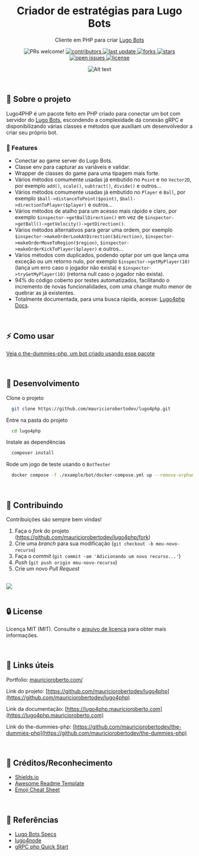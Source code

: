 <div align="center">
  <h1>Criador de estratégias para Lugo Bots</h1>

  <p>
    Cliente em PHP para criar <a href="https://lugobots.ai/">Lugo Bots</a>
  </p>

<!-- Badges -->
<p>
<img alt="PRs welcome!" src="https://img.shields.io/static/v1?label=PRs&message=WELCOME&style=for-the-badge&color=3b82f6&labelColor=222222" />
  <a href="https://github.com/mauriciorobertodev/lugo4php/graphs/contributors">
    <img src="https://img.shields.io/github/contributors/mauriciorobertodev/lugo4php?color=3b82f6&label=CONTRIBUTORS&logo=3C424B&logoColor=3C424B&style=for-the-badge&labelColor=222222" alt="contributors" />
  </a>
  <a href="">
    <img src="https://img.shields.io/github/last-commit/mauriciorobertodev/lugo4php?color=3b82f6&label=LAST UPDATE&logo=3C424B&logoColor=3C424B&style=for-the-badge&labelColor=222222" alt="last update" />
  </a>
  <a href="https://github.com/mauriciorobertodev/lugo4php/network/members">
    <img src="https://img.shields.io/github/forks/mauriciorobertodev/lugo4php?color=3b82f6&label=FORKS&logo=3C424B&logoColor=3C424B&style=for-the-badge&labelColor=222222" alt="forks" />
  </a>
  <a href="https://github.com/mauriciorobertodev/lugo4php/stargazers">
    <img src="https://img.shields.io/github/stars/mauriciorobertodev/lugo4php?color=3b82f6&label=STARS&logo=3C424B&logoColor=3C424B&style=for-the-badge&labelColor=222222" alt="stars" />
  </a>
  <a href="https://github.com/mauriciorobertodev/lugo4php/issues/">
    <img src="https://img.shields.io/github/issues/mauriciorobertodev/lugo4php?color=3b82f6&label=ISSUESS&logo=3C424B&logoColor=3C424B&style=for-the-badge&labelColor=222222" alt="open issues" />
  </a>
  <a href="https://github.com/mauriciorobertodev/lugo4php/blob/master/LICENSE">
    <img src="https://img.shields.io/github/license/mauriciorobertodev/lugo4php.svg?color=3b82f6&label=LICENSE&logo=3C424B&logoColor=3C424B&style=for-the-badge&labelColor=222222" alt="license" />
  </a>
</p>

![Alt text](https://raw.githubusercontent.com/mauriciorobertodev/lugo4php/main/src/assets/screenshot.png)

</div>

<br />

<!-- About the Project -->

## :star2: Sobre o projeto

Lugo4PHP é um pacote feito em PHP criado para conectar um bot com servidor do [Lugo Bots](https://lugobots.ai/), escondendo a complexidade da conexão gRPC e disponibilizando várias classes e métodos que auxiliam um desenvolvedor a criar seu próprio bot.

<!-- Features -->

### :dart: Features

- Conectar ao game server do Lugo Bots.
- Classe env para capturar as variáveis e validar.
- Wrapper de classes do game para uma tipagem mais forte.
- Vários métodos comumente usadas já embutido no `Point` e no `Vector2D`, por exemplo `add()`, `scale()`, `subtract()`, `divide()` e outros...
- Vários métodos comumente usadas já embutido no `Player` e `Ball`, por exemplo `$ball->distanceToPoint($point)`, `$ball->directionToPlayer($player)` e outros...
- Vários métodos de atalho para um acesso mais rápido e claro, por exemplo `$inspector->getBallDirection()` em vez de `$inspector->getBall()->getVelocity()->getDirection()`.
- Vários métodos alternativos para gerar uma ordem, por exemplo `$inspector->makeOrderLookAtDirection($direction)`, `$inspector->makeOrderMoveToRegion($region)`, `$inspector->makeOrderKickToPlayer($player)` e outros...
- Vários métodos com duplicados, podendo optar por um que lança uma exceção ou um retorno nulo, por exemplo `$inspector->getMyPlayer(10)` (lança um erro caso o jogador não exista) e `$inspector->tryGetMyPlayer(10)` (retorna null caso o jogador não exista).
- 94% do código coberto por testes automatizados, facilitando o incremento de novas funcionalidades, com uma change muito menor de quebrar as já existentes.
- Totalmente documentada, para uma busca rápida, acesse: [Lugo4php Docs](lugo4php.mauricioroberto.com).


<br>

<!-- Usage -->

## :zap: Como usar

<a href="https://github.com/mauriciorobertodev/the-dummies-php">Veja o the-dummies-php, um bot criado usando esse pacote</a>

<br/>

<!-- Run Locally -->

## :wrench: Desenvolvimento

Clone o projeto

```bash
  git clone https://github.com/mauriciorobertodev/lugo4php.git
```

Entre na pasta do projeto

```bash
  cd lugo4php
```

Instale as dependências

```bash
  composer install
```

Rode um jogo de teste usando o `BotTester`

```bash
  docker compose -f ./example/bot/docker-compose.yml up --remove-orphans
```

<br>

<!-- Contributing -->

## :wave: Contribuindo

Contribuições são sempre bem vindas!

1. Faça o _fork_ do projeto (<https://github.com/mauriciorobertodev/lugo4php/fork>)
2. Crie uma _branch_ para sua modificação (`git checkout -b meu-novo-recurso`)
3. Faça o _commit_ (`git commit -am 'Adicionando um novo recurso...'`)
4. _Push_ (`git push origin meu-novo-recurso`)
5. Crie um novo _Pull Request_

</br>

<a href="https://github.com/mauriciorobertodev/lugo4php/graphs/contributors">
  <img src="https://contrib.rocks/image?repo=mauriciorobertodev/lugo4php" />
</a>
</br>

<br>

<!-- License -->

## :lock: License

Licença MIT (MIT). Consulte o [arquivo de licença](https://github.com/mauriciorobertodev/lugo4php/LICENSE) para obter mais informações.

<br>

<!-- Contact -->

## :link: Links úteis
Portfolio: [mauricioroberto.com/](mauricioroberto.com/)

Link do projeto: [https://github.com/mauriciorobertodev/lugo4php](https://github.com/mauriciorobertodev/lugo4php)

Link da documentação: [https://lugo4php.mauricioroberto.com](https://lugo4php.mauricioroberto.com)

Link do the-dummies-php: [https://github.com/mauriciorobertodev/the-dummies-php](https://github.com/mauriciorobertodev/the-dummies-php)

<br>

<!-- Acknowledgments -->

## :gem: Créditos/Reconhecimento

-   [Shields.io](https://shields.io/)
-   [Awesome Readme Template](https://github.com/Louis3797/awesome-readme-template)
-   [Emoji Cheat Sheet](https://github.com/ikatyang/emoji-cheat-sheet/blob/master/README.md#travel--places)

<br>

<!-- References -->

## :microscope: Referências

-   [Lugo Bots Specs](https://spec.lugobots.ai/)
-   [lugo4node](https://github.com/lugobots/lugo4node)
-   [gRPC php Quick Start](https://grpc.io/docs/languages/php/quickstart/)
